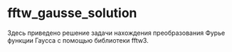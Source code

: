 # fftw_gausse_solution
Здесь приведено решение задачи нахождения преобразования Фурье функции Гаусса с помощью библиотеки fftw3.

